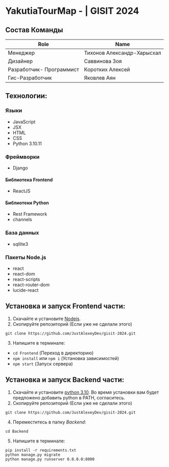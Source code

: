 # YakutiaTourMap -  | GISIT 2024

## Состав Команды
|Role           |Name                       |
|---------------|---------------------------|
|Менеджер       |Тихонов Александр-Харысхал|
|Дизайнер       |Саввинова Зоя|
|Разработчик- Программист| Коротких Алексей |
|Гис-Разработчик| Яковлев Аян  |

## Технологии:

### Языки
- JavaScript
- JSX
- HTML
- CSS
- Python 3.10.11
### Фреймворки
- Django
#### Библиотека Frontend
- ReactJS
#### Библиотеки Python
- Rest Framework
- channels
### База данных
- sqllite3
### Пакеты Node.js
- react
- react-dom
- react-scripts
- react-router-dom
- lucide-react
## Установка и запуск Frontend части:
1. Скачайте и установите [Nodejs](https://nodejs.org/).
2. Скопируйте репозиторий (Если уже не сделали этого)
```
git clone https://github.com/JustAlexeyDev/gisit-2024.git
```
3. Напишите в терминале:
- `cd Frontend` (Переход в директорию)
- `npm install` или `npm i` (Установка зависимостей)
- `npm start` (Запуск сервера)

  
## Установка и запуск Backend части:
1. Скачайте и установите [python 3.10](https://www.python.org/downloads/release/python-31011/). Во время установки вам будет предложено добавить python в PATH, согласитесь.
2. Скопируйте репозиторий (Если уже не сделали этого)
```
git clone https://github.com/JustAlexeyDev/gisit-2024.git
```
4. Переместитесь в папку *Backend*:
```
cd Backend
```
5. Напишите в терминале:
```
pip install -r requirements.txt
python manage.py migrate
python manage.py runserver 0.0.0.0:8000
```
